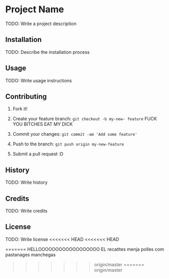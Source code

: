 # Project Name
TODO: Write a project description
## Installation
TODO: Describe the installation process
## Usage
TODO: Write usage instructions
## Contributing
1. Fork it!

2. Create your feature branch: `git checkout -b my-new-
feature`
FUCK YOU BITCHES EAT MY DICK
3. Commit your changes: `git commit -am 'Add some
feature'`
4. Push to the branch: `git push origin my-new-feature`
5. Submit a pull request :D
## History
TODO: Write history
## Credits
TODO: Write credits
## License
TODO: Write license
<<<<<<< HEAD
<<<<<<< HEAD


=======
HELLOOOOOOOOOOOOOOOOOO
 EL recatites menja polles com pastanages manchegas
>>>>>>> origin/master
=======
>>>>>>> origin/master
